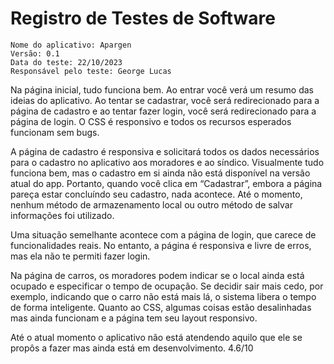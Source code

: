 # Registro de Testes de Software

    Nome do aplicativo: Apargen
    Versão: 0.1
    Data do teste: 22/10/2023
    Responsável pelo teste: George Lucas

Na página inicial, tudo funciona bem. Ao entrar você verá um resumo das ideias do aplicativo. Ao tentar se cadastrar, você será redirecionado para a página de cadastro e ao tentar fazer login, você será redirecionado para a página de login. O CSS é responsivo e todos os recursos esperados funcionam sem bugs.

A página de cadastro é responsiva e solicitará todos os dados necessários para o cadastro no aplicativo aos moradores e ao síndico. Visualmente tudo funciona bem, mas o cadastro em si ainda não está disponível na versão atual do app. Portanto, quando você clica em “Cadastrar”, embora a página pareça estar concluíndo seu cadastro, nada acontece. Até o momento, nenhum método de armazenamento local ou outro método de salvar informações foi utilizado.

Uma situação semelhante acontece com a página de login, que carece de funcionalidades reais. No entanto, a página é responsiva e livre de erros, mas ela não te permiti fazer login.

Na página de carros, os moradores podem indicar se o local ainda está ocupado e especificar o tempo de ocupação. Se decidir sair mais cedo, por exemplo, indicando que o carro não está mais lá, o sistema libera o tempo de forma inteligente. Quanto ao CSS, algumas coisas estão desalinhadas mas ainda funcionam e a página tem seu layout responsivo.
 
Até o atual momento o aplicativo não está atendendo aquilo que ele se propôs a fazer mas ainda está em desenvolvimento.
4.6/10